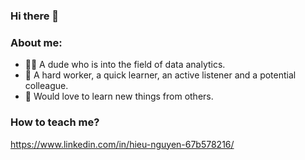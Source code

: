 ### Hi there 👋

### About me:
- 🤸‍♂️ A dude who is into the field of data analytics.  
- 💪 A hard worker, a quick learner, an active listener and a potential colleague.  
- 🤗 Would love to learn new things from others.  

### How to teach me?
https://www.linkedin.com/in/hieu-nguyen-67b578216/
<!--
**nhh979/nhh979** is a ✨ _special_ ✨ repository because its `README.md` (this file) appears on your GitHub profile.

Here are some ideas to get you started:

- 🔭 I’m currently working on ...
- 🌱 I’m currently learning ...
- 👯 I’m looking to collaborate on ...
- 🤔 I’m looking for help with ...
- 💬 Ask me about ...
- 📫 How to reach me: ...
- 😄 Pronouns: ...
- ⚡ Fun fact: ...
-->
